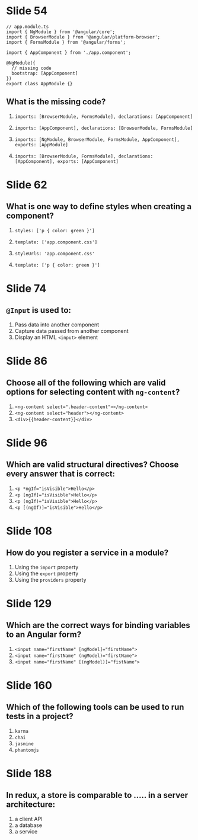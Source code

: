 # Slide 54

```
// app.module.ts
import { NgModule } from '@angular/core';
import { BrowserModule } from '@angular/platform-browser';
import { FormsModule } from '@angular/forms';

import { AppComponent } from './app.component';

@NgModule({
  // missing code
  bootstrap: [AppComponent]
})
export class AppModule {}
```

## What is the missing code?

1. `imports: [BrowserModule, FormsModule], declarations: [AppComponent]`

2. `imports: [AppComponent], declarations: [BrowserModule, FormsModule]`

3. `imports: [NgModule, BrowserModule, FormsModule, AppComponent], exports:
   [AppModule]`

4. `imports: [BrowserModule, FormsModule], declarations: [AppComponent],
   exports: [AppComponent]`

# Slide 62

## What is one way to define styles when creating a component?

1. `styles: ['p { color: green }']`

2. `template: ['app.component.css']`

3. `styleUrls: 'app.component.css'`

4. `template: ['p { color: green }']`

<!-- 
1. correct answer
2. student confused template and styleUrls
3. student didn't notice that Urls is plural, thus an array of css URLs is
   required
4. student confused between the roles of a template vs a style
--> 

# Slide 74

## `@Input` is used to:

1. Pass data into another component
2. Capture data passed from another component
3. Display an HTML `<input>` element

<!--
1. student is confused between @Input and @Output
2. correct answer
3. student is confused between a template and a decorator
-->

# Slide 86

## Choose all of the following which are valid options for selecting content with `ng-content`?

1. `<ng-content select=".header-content"></ng-content>`
2. `<ng-content select="header"></ng-content>`
3. `<div>{{header-content}}</div>`

<!--
1. correct
2. correct
3. student confused with other frameworks
-->

# Slide 96

## Which are valid structural directives? Choose every answer that is correct:

1. `<p *ngIf="isVisible">Hello</p>`
2. `<p [ngIf]="isVisible">Hello</p>`
3. `<p (ngIf)="isVisible">Hello</p>`
4. `<p [(ngIf)]="isVisible">Hello</p>`

<!--
1. correct
2. correct
3. incorrect, parens are used for event binding
4. incorrect, banana boxes are used for two-way data binding
-->

# Slide 108

## How do you register a service in a module?

1. Using the `import` property
2. Using the `export` property
3. Using the `providers` property

<!--
1. student is confused with modules vs services
2. student is confused with the difference between service and making
   components available to other modules
3. correct
-->

# Slide 129

## Which are the correct ways for binding variables to an Angular form?

1. `<input name="firstName" [ngModel]="firstName">`
2. `<input name="firstName" (ngModel)="firstName">`
3. `<input name="firstName" [(ngModel)]="fistName">`

<!--
1. correct
2. student is confused with parens vs brackets data binding
3. correct
-->

# Slide 160

## Which of the following tools can be used to run tests in a project?

1. `karma`
2. `chai`
3. `jasmine`
4. `phantomjs`

<!--
1. correct
2. chai is an assertion library, not a test runner
3. jasmine is a testing framework, not a test runner
4. phatomjs is a headless, scriptable browser API, not a test runner
-->

# Slide 188

## In redux, a store is comparable to ..... in a server architecture:

1. a client API
2. a database
3. a service

<!--
1. student is confused with the presentational view/a client API
2. correct
3. student is confused with observables/function invocation
-->
